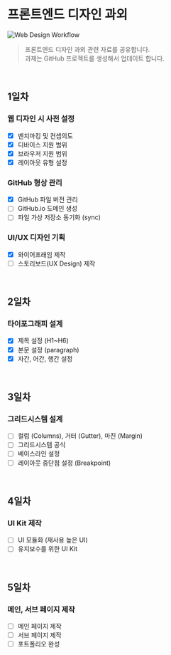# 프론트엔드 디자인 과외
![Web Design Workflow](https://i.imgur.com/Qh7nkfG.png)
> 프론트엔드 디자인 과외 관련 자료를 공유합니다. <br>
> 과제는 GitHub 프로젝트를 생성해서 업데이트 합니다.

<br>

## 1일차

### 웹 디자인 시 사전 설정
- [x] 벤치마킹 및 컨셉의도
- [x] 디바이스 지원 범위
- [x] 브라우저 지원 범위
- [x] 레이아웃 유형 설정

### GitHub 형상 관리
- [x] GitHub 파일 버전 관리
- [ ] GitHub.io 도메인 생성
- [ ] 파일 가상 저장소 동기화 (sync)

### UI/UX 디자인 기획
- [x] 와이어프래임 제작
- [ ] 스토리보드(UX Design) 제작

<br>

## 2일차

### 타이포그래피 설계
- [x] 제목 설정 (H1~H6)
- [x] 본문 설정 (paragraph)
- [x] 자간, 어간, 행간 설정

<br>

## 3일차

### 그리드시스템 설계
- [ ] 컬럼 (Columns), 거터 (Gutter), 마진 (Margin)
- [ ] 그리드시스템 공식
- [ ] 베이스라인 설정
- [ ] 레이아웃 중단점 설정 (Breakpoint)

<br>

## 4일차

### UI Kit 제작
- [ ] UI 모듈화 (재사용 높은 UI)
- [ ] 유지보수를 위한 UI Kit

<br>

## 5일차

### 메인, 서브 페이지 제작
- [ ] 메인 페이지 제작
- [ ] 서브 페이지 제작
- [ ] 포트폴리오 완성
